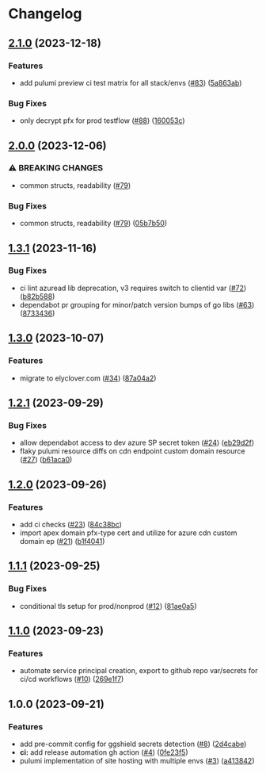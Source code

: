 # Changelog

## [2.1.0](https://github.com/kevholmes/elyclover.com-infra/compare/v2.0.0...v2.1.0) (2023-12-18)


### Features

* add pulumi preview ci test matrix for all stack/envs ([#83](https://github.com/kevholmes/elyclover.com-infra/issues/83)) ([5a863ab](https://github.com/kevholmes/elyclover.com-infra/commit/5a863ab12bcb3cf135228232496b6d668d7e7513))


### Bug Fixes

* only decrypt pfx for prod testflow ([#88](https://github.com/kevholmes/elyclover.com-infra/issues/88)) ([160053c](https://github.com/kevholmes/elyclover.com-infra/commit/160053c35b43cc77a6deb6c6beb6078c889ef0ea))

## [2.0.0](https://github.com/kevholmes/elyclover.com-infra/compare/v1.3.1...v2.0.0) (2023-12-06)


### ⚠ BREAKING CHANGES

* common structs, readability ([#79](https://github.com/kevholmes/elyclover.com-infra/issues/79))

### Bug Fixes

* common structs, readability ([#79](https://github.com/kevholmes/elyclover.com-infra/issues/79)) ([05b7b50](https://github.com/kevholmes/elyclover.com-infra/commit/05b7b50aa980ae8595b184e81f5dae9d83db5dd9))

## [1.3.1](https://github.com/kevholmes/elyclover.com-infra/compare/v1.3.0...v1.3.1) (2023-11-16)


### Bug Fixes

* ci lint azuread lib deprecation, v3 requires switch to clientid var ([#72](https://github.com/kevholmes/elyclover.com-infra/issues/72)) ([b82b588](https://github.com/kevholmes/elyclover.com-infra/commit/b82b588eded518039666595a744a33db1d3dad55))
* dependabot pr grouping for minor/patch version bumps of go libs ([#63](https://github.com/kevholmes/elyclover.com-infra/issues/63)) ([8733436](https://github.com/kevholmes/elyclover.com-infra/commit/8733436ab3ea98d8b72825079d7651c265f55f96))

## [1.3.0](https://github.com/kevholmes/elyclover.com-infra/compare/v1.2.1...v1.3.0) (2023-10-07)


### Features

* migrate to elyclover.com ([#34](https://github.com/kevholmes/elyclover.com-infra/issues/34)) ([87a04a2](https://github.com/kevholmes/elyclover.com-infra/commit/87a04a21f42cecb3efd04156ab68731b660983fb))

## [1.2.1](https://github.com/kevholmes/elyclover.com-infra/compare/v1.2.0...v1.2.1) (2023-09-29)


### Bug Fixes

* allow dependabot access to dev azure SP secret token ([#24](https://github.com/kevholmes/elyclover.com-infra/issues/24)) ([eb29d2f](https://github.com/kevholmes/elyclover.com-infra/commit/eb29d2fcbef6243b590020ae35ff6a4a02e9c6b3))
* flaky pulumi resource diffs on cdn endpoint custom domain resource ([#27](https://github.com/kevholmes/elyclover.com-infra/issues/27)) ([b61aca0](https://github.com/kevholmes/elyclover.com-infra/commit/b61aca0b7f0c86fad2742428626fe605b09d6552))

## [1.2.0](https://github.com/kevholmes/elyclover.com-infra/compare/v1.1.1...v1.2.0) (2023-09-26)


### Features

* add ci checks ([#23](https://github.com/kevholmes/elyclover.com-infra/issues/23)) ([84c38bc](https://github.com/kevholmes/elyclover.com-infra/commit/84c38bc911a79dc9f7002b9a0c0c569c35de66e2))
* import apex domain pfx-type cert and utilize for azure cdn custom domain ep ([#21](https://github.com/kevholmes/elyclover.com-infra/issues/21)) ([b1f4041](https://github.com/kevholmes/elyclover.com-infra/commit/b1f40413ded72467eb6c798f08c8fd5f6f28e48e))

## [1.1.1](https://github.com/kevholmes/elyclover.com-infra/compare/v1.1.0...v1.1.1) (2023-09-25)


### Bug Fixes

* conditional tls setup for prod/nonprod ([#12](https://github.com/kevholmes/elyclover.com-infra/issues/12)) ([81ae0a5](https://github.com/kevholmes/elyclover.com-infra/commit/81ae0a52df238a76012df7a6edd3089fffaba74a))

## [1.1.0](https://github.com/kevholmes/elyclover.com-infra/compare/v1.0.0...v1.1.0) (2023-09-23)


### Features

* automate service principal creation, export to github repo var/secrets for ci/cd workflows ([#10](https://github.com/kevholmes/elyclover.com-infra/issues/10)) ([269e1f7](https://github.com/kevholmes/elyclover.com-infra/commit/269e1f73349a17ade88f0bc69415a70f9277329d))

## 1.0.0 (2023-09-21)


### Features

* add pre-commit config for ggshield secrets detection ([#8](https://github.com/kevholmes/elyclover.com-infra/issues/8)) ([2d4cabe](https://github.com/kevholmes/elyclover.com-infra/commit/2d4cabeff607e0348be21cca07fe9e45ef6a6b23))
* **ci:** add release automation gh action ([#4](https://github.com/kevholmes/elyclover.com-infra/issues/4)) ([0fe23f5](https://github.com/kevholmes/elyclover.com-infra/commit/0fe23f58a5fef627e040406f9b71ffe4e43bc227))
* pulumi implementation of site hosting with multiple envs ([#3](https://github.com/kevholmes/elyclover.com-infra/issues/3)) ([a413842](https://github.com/kevholmes/elyclover.com-infra/commit/a4138424979e301908091addb2808aac6bf72fb8))
